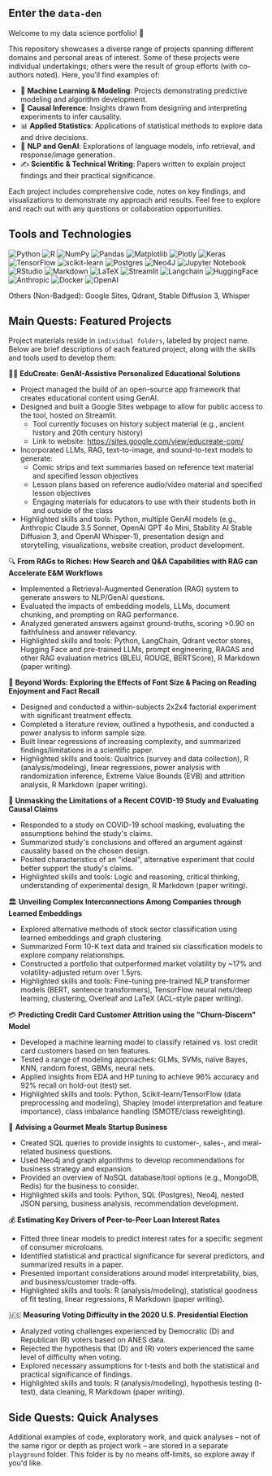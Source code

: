 ## Enter the `data-den`

Welcome to my data science portfolio! :wave:

This repository showcases a diverse range of projects spanning different domains and personal areas of interest. Some of these projects were individual undertakings; others were the result of group efforts (with co-authors noted). Here, you'll find examples of:

- :robot: **Machine Learning & Modeling**: Projects demonstrating predictive modeling and algorithm development.
- :test_tube: **Causal Inference**: Insights drawn from designing and interpreting experiments to infer causality.
- :bar_chart: **Applied Statistics**: Applications of statistical methods to explore data and drive decisions.
- :speech_balloon: **NLP and GenAI**: Explorations of language models, info retrieval, and response/image generation.
- :writing_hand: **Scientific & Technical Writing**: Papers written to explain project findings and their practical significance.

Each project includes comprehensive code, notes on key findings, and visualizations to demonstrate my approach and results. Feel free to explore and reach out with any questions or collaboration opportunities.

## Tools and Technologies
![Python](https://img.shields.io/badge/python-3670A0?style=for-the-badge&logo=python&logoColor=ffdd54) ![R](https://img.shields.io/badge/r-%23276DC3.svg?style=for-the-badge&logo=r&logoColor=white) ![NumPy](https://img.shields.io/badge/numpy-%23013243.svg?style=for-the-badge&logo=numpy&logoColor=white) ![Pandas](https://img.shields.io/badge/pandas-%23150458.svg?style=for-the-badge&logo=pandas&logoColor=white) ![Matplotlib](https://img.shields.io/badge/Matplotlib-%23ffffff.svg?style=for-the-badge&logo=Matplotlib&logoColor=black) ![Plotly](https://img.shields.io/badge/Plotly-%233F4F75.svg?style=for-the-badge&logo=plotly&logoColor=white) ![Keras](https://img.shields.io/badge/Keras-%23D00000.svg?style=for-the-badge&logo=Keras&logoColor=white) ![TensorFlow](https://img.shields.io/badge/TensorFlow-%23FF6F00.svg?style=for-the-badge&logo=TensorFlow&logoColor=white) 	![scikit-learn](https://img.shields.io/badge/scikit--learn-%23F7931E.svg?style=for-the-badge&logo=scikit-learn&logoColor=white) ![Postgres](https://img.shields.io/badge/postgres-%23316192.svg?style=for-the-badge&logo=postgresql&logoColor=white) ![Neo4J](https://img.shields.io/badge/Neo4j-008CC1?style=for-the-badge&logo=neo4j&logoColor=white) ![Jupyter Notebook](https://img.shields.io/badge/jupyter-%23FA0F00.svg?style=for-the-badge&logo=jupyter&logoColor=white) ![RStudio](https://img.shields.io/badge/RStudio-4285F4?style=for-the-badge&logo=rstudio&logoColor=white) ![Markdown](https://img.shields.io/badge/markdown-%23000000.svg?style=for-the-badge&logo=markdown&logoColor=white) ![LaTeX](https://img.shields.io/badge/latex-%23008080.svg?style=for-the-badge&logo=latex&logoColor=white) ![Streamlit](https://img.shields.io/badge/Streamlit-FF4B4B.svg?style=for-the-badge&logo=Streamlit&logoColor=white) ![Langchain](https://img.shields.io/badge/LangChain-1C3C3C.svg?style=for-the-badge&logo=LangChain&logoColor=white) ![HuggingFace](https://img.shields.io/badge/Hugging%20Face-FFD21E.svg?style=for-the-badge&logo=Hugging-Face&logoColor=black) ![Anthropic](https://img.shields.io/badge/Anthropic-191919.svg?style=for-the-badge&logo=Anthropic&logoColor=white) ![Docker](https://img.shields.io/badge/Docker-2496ED.svg?style=for-the-badge&logo=Docker&logoColor=white) ![OpenAI](https://img.shields.io/badge/OpenAI-412991.svg?style=for-the-badge&logo=OpenAI&logoColor=white)

Others (Non-Badged): Google Sites, Qdrant, Stable Diffusion 3, Whisper

## Main Quests: Featured Projects

Project materials reside in `individual folders`, labeled by project name. Below are brief descriptions of each featured project, along with the skills and tools used to develop them:

:student: **EduCreate: GenAI-Assistive Personalized Educational Solutions**
- Project managed the build of an open-source app framework that creates educational content using GenAI.
- Designed and built a Google Sites webpage to allow for public access to the tool, hosted on Streamlit.
    * Tool currently focuses on history subject material (e.g., ancient history and 20th century history)
    * Link to website: https://sites.google.com/view/educreate-com/
- Incorporated LLMs, RAG, text-to-image, and sound-to-text models to generate:
    * Comic strips and text summaries based on reference text material and specified lesson objectives
    * Lesson plans based on reference audio/video material and specified lesson objectives
    * Engaging materials for educators to use with their students both in and outside of the class
- Highlighted skills and tools: Python, multiple GenAI models (e.g., Anthropic Claude 3.5 Sonnet, OpenAI GPT 4o Mini, Stability AI Stable Diffusion 3, and OpenAI Whisper-1), presentation design and storytelling, visualizations, website creation, product development.

:mag: **From RAGs to Riches: How Search and Q&A Capabilities with RAG can Accelerate E&M Workflows**
- Implemented a Retrieval-Augmented Generation (RAG) system to generate answers to NLP/GenAI questions.
- Evaluated the impacts of embedding models, LLMs, document chunking, and prompting on RAG performance.
- Analyzed generated answers against ground-truths, scoring >0.90 on faithfulness and answer relevancy.
- Highlighted skills and tools: Python, LangChain, Qdrant vector stores, Hugging Face and pre-trained LLMs, prompt engineering, RAGAS and other RAG evaluation metrics (BLEU, ROUGE, BERTScore), R Markdown (paper writing).

:open_book: **Beyond Words: Exploring the Effects of Font Size & Pacing on Reading Enjoyment and Fact Recall**
- Designed and conducted a within-subjects 2x2x4 factorial experiment with significant treatment effects.
- Completed a literature review, outlined a hypothesis, and conducted a power analysis to inform sample size.
- Built linear regressions of increasing complexity, and summarized findings/limitations in a scientific paper.
- Highlighted skills and tools: Qualtrics (survey and data collection), R (analysis/modeling), linear regressions, power analysis with randomization inference, Extreme Value Bounds (EVB) and attrition analysis, R Markdown (paper writing).

:page_with_curl: **Unmasking the Limitations of a Recent COVID-19 Study and Evaluating Causal Claims**
- Responded to a study on COVID-19 school masking, evaluating the assumptions behind the study's claims.
- Summarized study's conclusions and offered an argument against causality based on the chosen design.
- Posited characteristics of an "ideal", alternative experiment that could better support the study's claims.
- Highlighted skills and tools: Logic and reasoning, critical thinking, understanding of experimental design, R Markdown (paper writing).

:classical_building: **Unveiling Complex Interconnections Among Companies through Learned Embeddings**
- Explored alternative methods of stock sector classification using learned embeddings and graph clustering.
- Summarized Form 10-K text data and trained six classification models to explore company relationships.
- Constructed a portfolio that outperformed market volatility by ~17% and volatility-adjusted return over 1.5yrs.
- Highlighted skills and tools: Fine-tuning pre-trained NLP transformer models (BERT, sentence transformers), TensorFlow neural nets/deep learning, clustering, Overleaf and LaTeX (ACL-style paper writing).

:credit_card: **Predicting Credit Card Customer Attrition using the "Churn-Discern" Model**
- Developed a machine learning model to classify retained vs. lost credit card customers based on ten features.
- Tested a range of modeling approaches: GLMs, SVMs, naïve Bayes, KNN, random forest, GBMs, neural nets.
- Applied insights from EDA and HP tuning to achieve 96% accuracy and 92% recall on hold-out (test) set.
- Highlighted skills and tools: Python, Scikit-learn/TensorFlow (data preprocessing and modeling), Shapley (model interpretation and feature importance), class imbalance handling (SMOTE/class reweighting).

:takeout_box: **Advising a Gourmet Meals Startup Business**
- Created SQL queries to provide insights to customer-, sales-, and meal-related business questions.
- Used Neo4j and graph algorithms to develop recommendations for business strategy and expansion.
- Provided an overview of NoSQL database/tool options (e.g., MongoDB, Redis) for the business to consider.
- Highlighted skills and tools: Python, SQL (Postgres), Neo4j, nested JSON parsing, business analysis, recommendation development.

:moneybag: **Estimating Key Drivers of Peer-to-Peer Loan Interest Rates**
- Fitted three linear models to predict interest rates for a specific segment of consumer microloans.
- Identified statistical and practical significance for several predictors, and summarized results in a paper.
- Presented important considerations around model interpretability, bias, and business/customer trade-offs.
- Highlighted skills and tools: R (analysis/modeling), statistical goodness of fit testing, linear regressions, R Markdown (paper writing).

:us: **Measuring Voting Difficulty in the 2020 U.S. Presidential Election**
- Analyzed voting challenges experienced by Democratic (D) and Republican (R) voters based on ANES data. 
- Rejected the hypothesis that (D) and (R) voters experienced the same level of difficulty when voting.
- Explored necessary assumptions for t-tests and both the statistical and practical significance of findings.
- Highlighted skills and tools: R (analysis/modeling), hypothesis testing (t-test), data cleaning, R Markdown (paper writing).

## Side Quests: Quick Analyses

Additional examples of code, exploratory work, and quick analyses – not of the same rigor or depth as project work – are stored in a separate `playground` folder. This folder is by no means off-limits, so explore away if you'd like.
